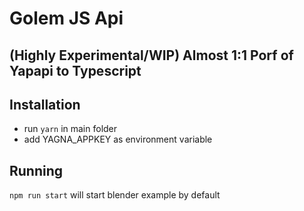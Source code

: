 # Golem JS Api
## (Highly Experimental/WIP) Almost 1:1 Porf of Yapapi to Typescript

## Installation

- run `yarn` in main folder
- add YAGNA_APPKEY as environment variable

## Running

`npm run start` will start blender example by default

